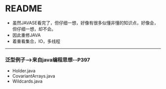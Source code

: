 # README

+ 虽然JAVASE看完了，但仔细一想，好像有很多似懂非懂的知识点，好像会，但仔细一想，却不会。
+ 因此重修JAVA
+ 着重看集合，IO，多线程
---
### 泛型例子-->来自java编程思想--P397
+ Holder.java 
+ CovariantArrays.java
+ Wildcards.java






